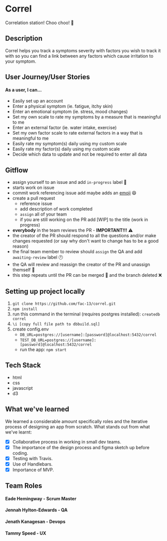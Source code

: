 
# Correl
Correlation station! Choo choo! :station:

## Description
Correl helps you track a symptoms severity with factors you wish to track it with so you can find a link between any factors which cause irritation to your symptom.

## User Journey/User Stories
#### As a user, I can...
- Easily set up an account
- Enter a physical symptom (ie. fatigue, itchy skin)
- Enter an emotional symptom (ie. stress, mood changes)
- Set my own scale to rate my symptoms by a measure that is meaningful to me
- Enter an external factor (ie. water intake, exercise)
- Set my own factor scale to rate external factors in a way that is meaningful to me
- Easily rate my symptom(s) daily using my custom scale
- Easily rate my factor(s) daily using my custom scale
- Decide which data to update and not be required to enter all data

## Gitflow

 - assign yourself to an issue and add `in-progress` label :traffic_light:
 - starts work on issue
 - commit work referencing issue add maybe adds an [emoji](https://gitmoji.carloscuesta.me/) :smile:
 - create a pull request
     - reference issue
     - add description of work completed
     - `assign` all of your team
     - if you are still working on the PR add [WIP] to the title (work in progress)
- __everybody__ in the team reviews the PR - **IMPORTANT!!!** :warning:
- the creator of the PR should respond to all the questions and/or make changes requested (or say why don't want to change has to be a good reason)
- the final team member to review should `assign` the QA and add `awaiting-review` label :clock1:
- the QA will review and reassign the creator of the PR and unassign themself :wave:
- this step repeats until the PR can be merged :twisted_rightwards_arrows: and the branch deleted :x:

## Setting up project locally
1. `git clone https://github.com/fac-13/correl.git`
2. `npm install`
3. run this command in the terminal (requires postgres installed): `createdb correl`
4.  `\i [copy full file path to dbbuild.sql]`
5. create config.env
	- `DB_URL=postgres://[username]:[password]@localhost:5432/correl`
	- `TEST_DB_URL=postgres://[username]:[password]@localhost:5432/correl`
	- run the app: `npm start`

## Tech Stack
- html
- css
- javascript
- d3

## What we've learned
We learned a considerable amount specifically roles and the iterative process of designing an app from scratch. What stands out from what we've learnt:
- [x] Collaborative process in working in small dev teams.
- [x] The importance of the design process and figma sketch up before coding.
- [x] Testing with Travis.
- [x] Use of Handlebars.
- [x] Importance of MVP.

## Team Roles
#### Eade Hemingway - Scrum Master
#### Jennah Hylton-Edwards - QA
#### Jenath Kanagesan - Devops
#### Tammy Speed - UX
